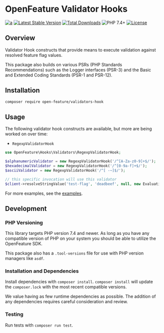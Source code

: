 # OpenFeature Validator Hooks

[![a](https://img.shields.io/badge/slack-%40cncf%2Fopenfeature-brightgreen?style=flat&logo=slack)](https://cloud-native.slack.com/archives/C0344AANLA1)
[![Latest Stable Version](http://poser.pugx.org/open-feature/validators-hook/v)](https://packagist.org/packages/open-feature/validators-hook)
[![Total Downloads](http://poser.pugx.org/open-feature/validators-hook/downloads)](https://packagist.org/packages/open-feature/validators-hook)
![PHP 7.4+](https://img.shields.io/badge/php->=7.4-blue.svg)
[![License](http://poser.pugx.org/open-feature/validators-hook/license)](https://packagist.org/packages/open-feature/validators-hook)

## Overview

Validator Hook constructs that provide means to execute validation against resolved feature flag values.

This package also builds on various PSRs (PHP Standards Recommendations) such as the Logger interfaces (PSR-3) and the Basic and Extended Coding Standards (PSR-1 and PSR-12).

## Installation

```sh
composer require open-feature/validators-hook
```

## Usage

The following validator hook constructs are available, but more are being worked on over time:

- `RegexpValidatorHook`


```php
use OpenFeature\Hooks\Validators\RegexpValidatorHook;

$alphanumericValidator = new RegexpValidatorHook('/^[A-Za-z0-9]+$/');
$hexadecimalValidator = new RegexpValidatorHook('/^[0-9a-f]+$/');
$asciiValidator = new RegexpValidatorHook('/^[ -~]$/');

// this specific invocation will use this validator
$client->resolveStringValue('test-flag', 'deadbeef', null, new EvaluationOptions([$hexadecimalValidator]));
```

For more examples, see the [examples](./examples/).

## Development

### PHP Versioning

This library targets PHP version 7.4 and newer. As long as you have any compatible version of PHP on your system you should be able to utilize the OpenFeature SDK.

This package also has a `.tool-versions` file for use with PHP version managers like `asdf`.

### Installation and Dependencies

Install dependencies with `composer install`. `composer install` will update the `composer.lock` with the most recent compatible versions.

We value having as few runtime dependencies as possible. The addition of any dependencies requires careful consideration and review.

### Testing

Run tests with `composer run test`.
